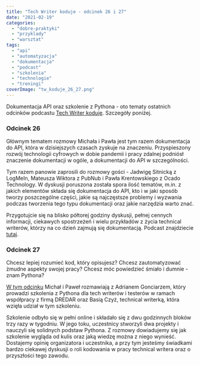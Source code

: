 ```yaml
---
title: "Tech Writer koduje - odcinek 26 i 27"
date: "2021-02-19"
categories: 
  - "dobre-praktyki"
  - "przyklady"
  - "warsztat"
tags: 
  - "api"
  - "automatyzacja"
  - "dokumentacja"
  - "podcast"
  - "szkolenia"
  - "technologie"
  - "treningi"
coverImage: "tw_koduje_26_27.png"
---
```


Dokumentacja API oraz szkolenie z Pythona - oto tematy ostatnich odcinków podcastu [Tech Writer koduje](https://techwriterkoduje.pl/). Szczegóły poniżej.

### Odcinek 26

Głównym tematem rozmowy Michała i Pawła jest tym razem dokumentacja do API, która w dzisiejszych czasach zyskuje na znaczeniu. Przyspieszony rozwój technologii cyfrowych w dobie pandemii i pracy zdalnej podniósł znaczenie dokumentacji w ogóle, a dokumentacji do API w szczególności.

Tym razem panowie zaprosili do rozmowy gości - Jadwigę Sitnicką z LogMeIn, Mateusza Wiktora z PubNub i Pawła Krentowskiego z Ocado Technology. W dyskusji poruszona została spora ilość tematów, m.in. z jakich elementów składa się dokumentacja do API, kto i w jaki sposób tworzy poszczególne części, jakie są najczęstsze problemy i wyzwania podczas tworzenia tego typu dokumentacji oraz jakie narzędzia warto znać.

Przygotujcie się na blisko półtorej godziny dyskusji, pełnej cennych informacji, ciekawych spostrzeżeń i wielu przykładów z życia technical writerów, którzy na co dzień zajmują się dokumentacją. Podcast znajdziecie [tutaj](https://techwriterkoduje.pl/blog/2021/02/10/tech-writerzy-dokumentuja-api).

### Odcinek 27

Chcesz lepiej rozumieć kod, który opisujesz? Chcesz zautomatyzować żmudne aspekty swojej pracy? Chcesz móc powiedzieć śmiało i dumnie - znam Pythona?

[W tym odcinku](https://techwriterkoduje.pl/blog/2021/02/17/tech-writer-szkoli-sie-z-pythona) Michał i Paweł rozmawiają z Adrianem Gonciarzem, który prowadzi szkolenia z Pythona dla tech writerów i testerów w ramach współpracy z firmą DREDAR oraz Basią Czyż, technical writerką, która wzięła udział w tym szkoleniu.

Szkolenie odbyło się w pełni online i składało się z dwu godzinnych bloków trzy razy w tygodniu. W jego toku, uczestnicy stworzyli dwa projekty i nauczyli się solidnych podstaw Pythona. Z rozmowy dowiadujemy się jak szkolenie wygląda od kulis oraz jaką wiedzę można z niego wynieść. Dostajemy opinię organizatora i uczestnika, a przy tym jesteśmy świadkami bardzo ciekawej dyskusji o roli kodowania w pracy technical writera oraz o przyszłości tego zawodu.
